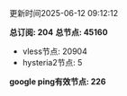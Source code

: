 更新时间2025-06-12 09:12:12

**总订阅: 204**
**总节点: 45160**
- vless节点: 20904
- hysteria2节点: 5

**google ping有效节点: 226**
